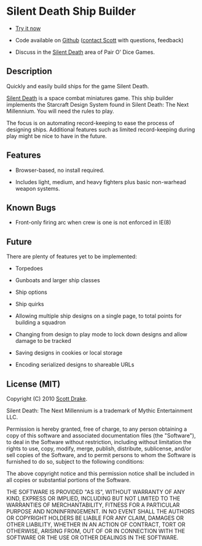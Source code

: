 # Silent Death Ship Builder

  * [Try it now][1]

  * Code available on [Github][2] ([contact Scott][3] with questions,
feedback)

  * Discuss in the [Silent Death][4] area of Pair O' Dice Games.

   [1]: http://silentdeath.pairodicegames.com/

   [2]: http://github.com/drakes/sd_ship_builder

   [3]: http://3dmdesign.com/about

   [4]: http://games-blog.pairodicegames.com/games/silent-death

## Description

Quickly and easily build ships for the game Silent Death.

[Silent Death][5] is a space combat miniatures game. This ship builder
implements the Starcraft Design System found in Silent Death: The Next
Millennium. You will need the rules to play.

   [5]: http://www.ironcrown.com/?page_id=232

The focus is on automating record-keeping to ease the process of designing
ships. Additional features such as limited record-keeping during play might be
nice to have in the future.

## Features

  * Browser-based, no install required.

  * Includes light, medium, and heavy fighters plus basic non-warhead weapon
systems.

## Known Bugs

  * Front-only firing arc when crew is one is not enforced in IE(8)

## Future

There are plenty of features yet to be implemented:

  * Torpedoes

  * Gunboats and larger ship classes

  * Ship options

  * Ship quirks

  * Allowing multiple ship designs on a single page, to total points for
building a squadron

  * Changing from design to play mode to lock down designs and allow damage to be tracked

  * Saving designs in cookies or local storage

  * Encoding serialized designs to shareable URLs

## License (MIT)

Copyright (C) 2010 [Scott Drake][6].

Silent Death: The Next Millennium is a trademark of Mythic Entertainment LLC.

   [6]: http://scottdrake.info/

Permission is hereby granted, free of charge, to any person obtaining a copy
of this software and associated documentation files (the "Software"), to deal
in the Software without restriction, including without limitation the rights
to use, copy, modify, merge, publish, distribute, sublicense, and/or sell
copies of the Software, and to permit persons to whom the Software is
furnished to do so, subject to the following conditions:

The above copyright notice and this permission notice shall be included in all
copies or substantial portions of the Software.

THE SOFTWARE IS PROVIDED "AS IS", WITHOUT WARRANTY OF ANY KIND, EXPRESS OR
IMPLIED, INCLUDING BUT NOT LIMITED TO THE WARRANTIES OF MERCHANTABILITY,
FITNESS FOR A PARTICULAR PURPOSE AND NONINFRINGEMENT. IN NO EVENT SHALL THE
AUTHORS OR COPYRIGHT HOLDERS BE LIABLE FOR ANY CLAIM, DAMAGES OR OTHER
LIABILITY, WHETHER IN AN ACTION OF CONTRACT, TORT OR OTHERWISE, ARISING FROM,
OUT OF OR IN CONNECTION WITH THE SOFTWARE OR THE USE OR OTHER DEALINGS IN THE
SOFTWARE.
